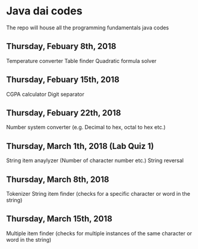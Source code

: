# Java dai codes
The repo will house all the programming fundamentals java codes
## Thursday, Febuary 8th, 2018
Temperature converter
Table finder
Quadratic formula solver
## Thursday, Febuary 15th, 2018
CGPA calculator
Digit separator
## Thursday, Febuary 22th, 2018
Number system converter (e.g. Decimal to hex, octal to hex etc.)
## Thursday, March 1th, 2018 (Lab Quiz 1)
String item anaylyzer (Number of character number etc.)
String reversal
## Thursday, March 8th, 2018
Tokenizer
String item finder (checks for a specific character or word in the string)
## Thursday, March 15th, 2018
Multiple item finder (checks for multiple instances of the same character or word in the string)
